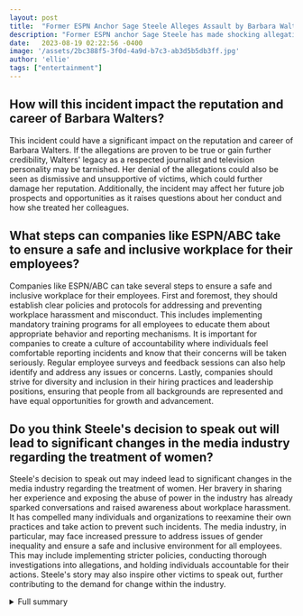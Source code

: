 ```yaml
---
layout: post
title:  "Former ESPN Anchor Sage Steele Alleges Assault by Barbara Walters"
description: "Former ESPN anchor Sage Steele has made shocking allegations of assault against legendary television personality Barbara Walters, shedding light on a potential dark side of the industry."
date:   2023-08-19 02:22:56 -0400
image: '/assets/2bc388f5-3f0d-4a9d-b7c3-ab3d5b5db3ff.jpg'
author: 'ellie'
tags: ["entertainment"]
---
```


## How will this incident impact the reputation and career of Barbara Walters?
This incident could have a significant impact on the reputation and career of Barbara Walters. If the allegations are proven to be true or gain further credibility, Walters' legacy as a respected journalist and television personality may be tarnished. Her denial of the allegations could also be seen as dismissive and unsupportive of victims, which could further damage her reputation. Additionally, the incident may affect her future job prospects and opportunities as it raises questions about her conduct and how she treated her colleagues.

## What steps can companies like ESPN/ABC take to ensure a safe and inclusive workplace for their employees?
Companies like ESPN/ABC can take several steps to ensure a safe and inclusive workplace for their employees. First and foremost, they should establish clear policies and protocols for addressing and preventing workplace harassment and misconduct. This includes implementing mandatory training programs for all employees to educate them about appropriate behavior and reporting mechanisms. It is important for companies to create a culture of accountability where individuals feel comfortable reporting incidents and know that their concerns will be taken seriously. Regular employee surveys and feedback sessions can also help identify and address any issues or concerns. Lastly, companies should strive for diversity and inclusion in their hiring practices and leadership positions, ensuring that people from all backgrounds are represented and have equal opportunities for growth and advancement.

## Do you think Steele's decision to speak out will lead to significant changes in the media industry regarding the treatment of women?
Steele's decision to speak out may indeed lead to significant changes in the media industry regarding the treatment of women. Her bravery in sharing her experience and exposing the abuse of power in the industry has already sparked conversations and raised awareness about workplace harassment. It has compelled many individuals and organizations to reexamine their own practices and take action to prevent such incidents. The media industry, in particular, may face increased pressure to address issues of gender inequality and ensure a safe and inclusive environment for all employees. This may include implementing stricter policies, conducting thorough investigations into allegations, and holding individuals accountable for their actions. Steele's story may also inspire other victims to speak out, further contributing to the demand for change within the industry.


<details>
        <summary>Full summary</summary>
<p>In a recent episode of The Megyn Kelly Show, Steele detailed the incident and discussed her controversial departure from ESPN. According to Steele, the alleged assault took place backstage at The View in 2014. She claims that Walters backed up towards her and elbowed her, pushing her into a wall. Steele recalls that Whoopi Goldberg and other producers witnessed the altercation, adding credibility to her account.</p>
<p>Barbara Walters' estate has vehemently denied the allegations, maintaining that they are baseless. However, Steele's claims have gained traction, raising questions about the treatment of women in the workplace and the responsibility of companies like ESPN/ABC to provide a safe and inclusive environment for their employees.</p>
<p>Steele's decision to speak out has been met with mixed reactions. While some have criticized her for admitting to being elbowed by Walters, others applaud her bravery in exposing the abuse of power within the industry.</p>
<p>The incident and Steele's departure from ESPN have also sparked conversations about the potential consequences for both Steele and Walters. Legal actions and the impact on their respective careers cannot be overlooked.</p>
<p>This revelation has highlighted the need for further investigation into the broader implications of workplace culture and the treatment of women in the media industry. It serves as a reminder that no one should suffer in silence and that speaking out against abuse is a necessary step towards creating a safer and more equitable environment for all employees.</p>
</details>